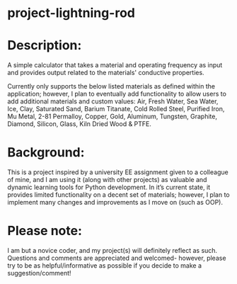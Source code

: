 # project-lightning-rod

# Description:
A simple calculator that takes a material and operating frequency as input and provides output related to the materials' conductive properties.

Currently only supports the below listed materials as defined within the application; however, I plan to eventually add functionality to allow users to add additional materials and custom values:
   Air, Fresh Water, Sea Water, Ice, Clay, Saturated Sand, Barium Titanate, Cold Rolled Steel, Purified Iron, Mu Metal, 2-81
   Permalloy, Copper, Gold, Aluminum, Tungsten, Graphite, Diamond, Silicon, Glass, Kiln Dried Wood & PTFE.

# Background:
This is a project inspired by a university EE assignment given to a colleague of mine, and I am using it (along with other projects) as valuable and dynamic learning tools for Python development.
In it’s current state, it provides limited functionality on a decent set of materials; however, I plan to implement many changes and improvements as I move on (such as OOP).


# Please note:
I am but a novice coder, and my project(s) will definitely reflect as such.
Questions and comments are appreciated and welcomed- however, please try to be as helpful/informative as possible if you decide to make a suggestion/comment!
